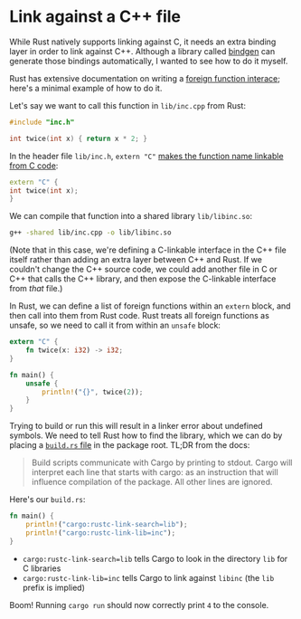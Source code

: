 # Link against a C++ file

While Rust natively supports linking against C, it needs an extra binding layer in order to link against C++. Although a library called [bindgen](https://rust-lang.github.io/rust-bindgen/introduction.html) can generate those bindings automatically, I wanted to see how to do it myself.

Rust has extensive documentation on writing a [foreign function interace](https://doc.rust-lang.org/nomicon/ffi.html); here's a minimal example of how to do it.

Let's say we want to call this function in `lib/inc.cpp` from Rust:

```cpp
#include "inc.h"

int twice(int x) { return x * 2; }
```

In the header file `lib/inc.h`, `extern "C"` [makes the function name linkable from C code](https://stackoverflow.com/a/1041880):

```cpp
extern "C" {
int twice(int x);
}
```

We can compile that function into a shared library `lib/libinc.so`:

```bash
g++ -shared lib/inc.cpp -o lib/libinc.so
```

(Note that in this case, we're defining a C-linkable interface in the C++ file itself rather than adding an extra layer between C++ and Rust. If we couldn't change the C++ source code, we could add another file in C or C++ that calls the C++ library, and then expose the C-linkable interface from _that_ file.)

In Rust, we can define a list of foreign functions within an `extern` block, and then call into them from Rust code. Rust treats all foreign functions as unsafe, so we need to call it from within an `unsafe` block:

```rs
extern "C" {
    fn twice(x: i32) -> i32;
}

fn main() {
    unsafe {
        println!("{}", twice(2));
    }
}
```

Trying to build or run this will result in a linker error about undefined symbols. We need to tell Rust how to find the library, which we can do by placing a [`build.rs` file](https://doc.rust-lang.org/cargo/reference/build-scripts.html#rustc-link-lib) in the package root. TL;DR from the docs:

> Build scripts communicate with Cargo by printing to stdout. Cargo will interpret each line that starts with cargo: as an instruction that will influence compilation of the package. All other lines are ignored.

Here's our `build.rs`:

```rs
fn main() {
    println!("cargo:rustc-link-search=lib");
    println!("cargo:rustc-link-lib=inc");
}
```

- `cargo:rustc-link-search=lib` tells Cargo to look in the directory `lib` for C libraries
- `cargo:rustc-link-lib=inc` tells Cargo to link against `libinc` (the `lib` prefix is implied)

Boom! Running `cargo run` should now correctly print `4` to the console.
